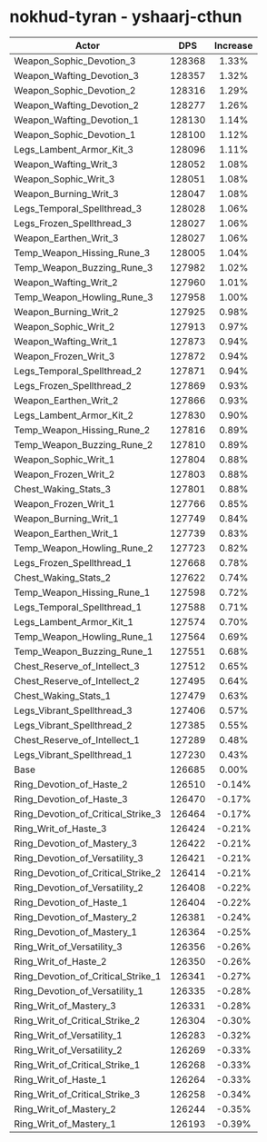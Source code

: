 # nokhud-tyran - yshaarj-cthun
| Actor | DPS | Increase |
|---|:---:|:---:|
|Weapon_Sophic_Devotion_3|128368|1.33%|
|Weapon_Wafting_Devotion_3|128357|1.32%|
|Weapon_Sophic_Devotion_2|128316|1.29%|
|Weapon_Wafting_Devotion_2|128277|1.26%|
|Weapon_Wafting_Devotion_1|128130|1.14%|
|Weapon_Sophic_Devotion_1|128100|1.12%|
|Legs_Lambent_Armor_Kit_3|128096|1.11%|
|Weapon_Wafting_Writ_3|128052|1.08%|
|Weapon_Sophic_Writ_3|128051|1.08%|
|Weapon_Burning_Writ_3|128047|1.08%|
|Legs_Temporal_Spellthread_3|128028|1.06%|
|Legs_Frozen_Spellthread_3|128027|1.06%|
|Weapon_Earthen_Writ_3|128027|1.06%|
|Temp_Weapon_Hissing_Rune_3|128005|1.04%|
|Temp_Weapon_Buzzing_Rune_3|127982|1.02%|
|Weapon_Wafting_Writ_2|127960|1.01%|
|Temp_Weapon_Howling_Rune_3|127958|1.00%|
|Weapon_Burning_Writ_2|127925|0.98%|
|Weapon_Sophic_Writ_2|127913|0.97%|
|Weapon_Wafting_Writ_1|127873|0.94%|
|Weapon_Frozen_Writ_3|127872|0.94%|
|Legs_Temporal_Spellthread_2|127871|0.94%|
|Legs_Frozen_Spellthread_2|127869|0.93%|
|Weapon_Earthen_Writ_2|127866|0.93%|
|Legs_Lambent_Armor_Kit_2|127830|0.90%|
|Temp_Weapon_Hissing_Rune_2|127816|0.89%|
|Temp_Weapon_Buzzing_Rune_2|127810|0.89%|
|Weapon_Sophic_Writ_1|127804|0.88%|
|Weapon_Frozen_Writ_2|127803|0.88%|
|Chest_Waking_Stats_3|127801|0.88%|
|Weapon_Frozen_Writ_1|127766|0.85%|
|Weapon_Burning_Writ_1|127749|0.84%|
|Weapon_Earthen_Writ_1|127739|0.83%|
|Temp_Weapon_Howling_Rune_2|127723|0.82%|
|Legs_Frozen_Spellthread_1|127668|0.78%|
|Chest_Waking_Stats_2|127622|0.74%|
|Temp_Weapon_Hissing_Rune_1|127598|0.72%|
|Legs_Temporal_Spellthread_1|127588|0.71%|
|Legs_Lambent_Armor_Kit_1|127574|0.70%|
|Temp_Weapon_Howling_Rune_1|127564|0.69%|
|Temp_Weapon_Buzzing_Rune_1|127551|0.68%|
|Chest_Reserve_of_Intellect_3|127512|0.65%|
|Chest_Reserve_of_Intellect_2|127495|0.64%|
|Chest_Waking_Stats_1|127479|0.63%|
|Legs_Vibrant_Spellthread_3|127406|0.57%|
|Legs_Vibrant_Spellthread_2|127385|0.55%|
|Chest_Reserve_of_Intellect_1|127289|0.48%|
|Legs_Vibrant_Spellthread_1|127230|0.43%|
|Base|126685|0.00%|
|Ring_Devotion_of_Haste_2|126510|-0.14%|
|Ring_Devotion_of_Haste_3|126470|-0.17%|
|Ring_Devotion_of_Critical_Strike_3|126464|-0.17%|
|Ring_Writ_of_Haste_3|126424|-0.21%|
|Ring_Devotion_of_Mastery_3|126422|-0.21%|
|Ring_Devotion_of_Versatility_3|126421|-0.21%|
|Ring_Devotion_of_Critical_Strike_2|126414|-0.21%|
|Ring_Devotion_of_Versatility_2|126408|-0.22%|
|Ring_Devotion_of_Haste_1|126404|-0.22%|
|Ring_Devotion_of_Mastery_2|126381|-0.24%|
|Ring_Devotion_of_Mastery_1|126364|-0.25%|
|Ring_Writ_of_Versatility_3|126356|-0.26%|
|Ring_Writ_of_Haste_2|126350|-0.26%|
|Ring_Devotion_of_Critical_Strike_1|126341|-0.27%|
|Ring_Devotion_of_Versatility_1|126335|-0.28%|
|Ring_Writ_of_Mastery_3|126331|-0.28%|
|Ring_Writ_of_Critical_Strike_2|126304|-0.30%|
|Ring_Writ_of_Versatility_1|126283|-0.32%|
|Ring_Writ_of_Versatility_2|126269|-0.33%|
|Ring_Writ_of_Critical_Strike_1|126268|-0.33%|
|Ring_Writ_of_Haste_1|126264|-0.33%|
|Ring_Writ_of_Critical_Strike_3|126258|-0.34%|
|Ring_Writ_of_Mastery_2|126244|-0.35%|
|Ring_Writ_of_Mastery_1|126193|-0.39%|

